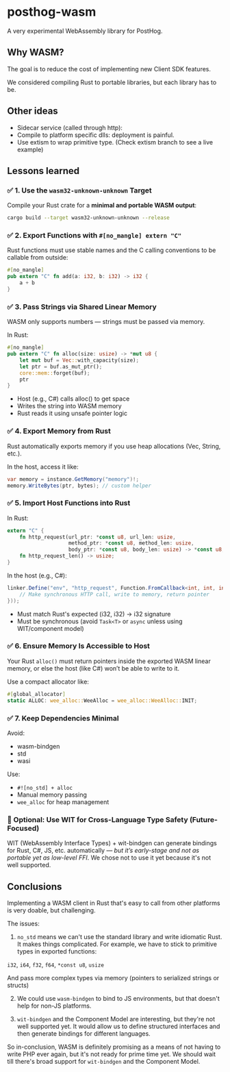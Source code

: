 # posthog-wasm

A very experimental WebAssembly library for PostHog.

## Why WASM?

The goal is to reduce the cost of implementing new Client SDK features.

We considered compiling Rust to portable libraries, but each library has to be.

## Other ideas

- Sidecar service (called through http):
- Compile to platform specific dlls: deployment is painful.
- Use extism to wrap primitive type. (Check extism branch to see a live example)

## Lessons learned

### ✅ 1. Use the `wasm32-unknown-unknown` Target

Compile your Rust crate for a **minimal and portable WASM output**:

```bash
cargo build --target wasm32-unknown-unknown --release
```

### ✅ 2. Export Functions with `#[no_mangle] extern "C"`

Rust functions must use stable names and the C calling conventions to be callable from outside:

```rust
#[no_mangle]
pub extern "C" fn add(a: i32, b: i32) -> i32 {
    a + b
}
```

### ✅ 3. Pass Strings via Shared Linear Memory

WASM only supports numbers — strings must be passed via memory.

In Rust:

```rust
#[no_mangle]
pub extern "C" fn alloc(size: usize) -> *mut u8 {
    let mut buf = Vec::with_capacity(size);
    let ptr = buf.as_mut_ptr();
    core::mem::forget(buf);
    ptr
}
```

- Host (e.g., C#) calls alloc() to get space
- Writes the string into WASM memory
- Rust reads it using unsafe pointer logic

### ✅ 4. Export Memory from Rust

Rust automatically exports memory if you use heap allocations (Vec, String, etc.).

In the host, access it like:

```csharp
var memory = instance.GetMemory("memory")!;
memory.WriteBytes(ptr, bytes); // custom helper
```

### ✅ 5. Import Host Functions into Rust

In Rust:

```rust
extern "C" {
    fn http_request(url_ptr: *const u8, url_len: usize,
                    method_ptr: *const u8, method_len: usize,
                    body_ptr: *const u8, body_len: usize) -> *const u8;
    fn http_request_len() -> usize;
}
```

In the host (e.g., C#):

```csharp
linker.Define("env", "http_request", Function.FromCallback<int, int, int, int, int, int>(store, (url_ptr, url_len, method_ptr, method_len, body_ptr, body_len) => {
    // Make synchronous HTTP call, write to memory, return pointer
}));
```

- Must match Rust's expected (i32, i32) -> i32 signature
- Must be synchronous (avoid `Task<T>` or `async` unless using WIT/component model)

### ✅ 6. Ensure Memory Is Accessible to Host

Your Rust `alloc()` must return pointers inside the exported WASM linear memory, or else the host (like C#) won’t be able to write to it.

Use a compact allocator like:

```rust
#[global_allocator]
static ALLOC: wee_alloc::WeeAlloc = wee_alloc::WeeAlloc::INIT;
```

### ✅ 7. Keep Dependencies Minimal

Avoid:

- wasm-bindgen
- std
- wasi

Use:

- `#![no_std] + alloc`
- Manual memory passing
- `wee_alloc` for heap management

### 🧪 Optional: Use WIT for Cross-Language Type Safety (Future-Focused)

WIT (WebAssembly Interface Types) + wit-bindgen can generate bindings for Rust, C#, JS, etc. automatically — _but it’s early-stage and not as portable yet as low-level FFI_. We chose not to use it yet because it's not well supported.

## Conclusions

Implementing a WASM client in Rust that's easy to call from other platforms is very doable, but challenging.

The issues:

1. `no_std` means we can't use the standard library and write idiomatic Rust. It makes things complicated. For example, we have to stick to primitive types in exported functions:

`i32`, `i64`, `f32`, `f64`, `*const u8`, `usize`

And pass more complex types via memory (pointers to serialized strings or structs)

2. We could use `wasm-bindgen` to bind to JS environments, but that doesn't help for non-JS platforms.

3. `wit-bindgen` and the Component Model are interesting, but they're not well supported yet. It would allow us to define structured interfaces and then generate bindings for different languages.

So in-conclusion, WASM is definitely promising as a means of not having to write PHP ever again, but it's not ready for prime time yet. We should wait till there's broad support for `wit-bindgen` and the Component Model.
